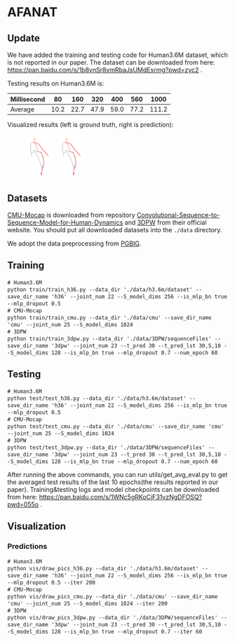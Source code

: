 # AFANAT

## Update
We have added the training and testing code for Human3.6M dataset, which is not reported in our paper. The dataset can
be downloaded from here: https://pan.baidu.com/s/1b8vnSr8vmRbaJsUMdEsrmg?pwd=zyc2 .

Testing results on Human3.6M is:

| Millisecond | 80 | 160 | 320 | 400 | 560 | 1000 |
|-------|-------|-------|-------|-------|-------|-------|
| Average | 10.2 | 22.7 | 47.9 | 59.0 | 77.2 | 111.2 |

Visualized results (left is ground truth, right is prediction):

<figure class="half">
<img alt="gt" height="100" src="./assets/gt_walking_h36.gif" title="ground truth"/>
<img alt="pred" height="100" src="./assets/pred_walking_h36.gif" title="prediction"/>
</figure>

## Datasets

[CMU-Mocap](http://mocap.cs.cmu.edu/) is downloaded from repository [Convolutional-Sequence-to-Sequence-Model-for-Human-Dynamics](https://github.com/chaneyddtt/Convolutional-Sequence-to-Sequence-Model-for-Human-Dynamics) and [3DPW](https://virtualhumans.mpi-inf.mpg.de/3DPW/) from their official website. You should put all downloaded datasets into the `./data` directory.

We adopt the data preprocessing from [PGBIG](https://github.com/705062791/PGBIG).

## Training

```
# Human3.6M
python train/train_h36.py --data_dir './data/h3.6m/dataset' --save_dir_name 'h36' --joint_num 22 --S_model_dims 256 --is_mlp_bn true --mlp_dropout 0.5
# CMU-Mocap
python train/train_cmu.py --data_dir './data/cmu' --save_dir_name 'cmu' --joint_num 25 --S_model_dims 1024
# 3DPW
python train/train_3dpw.py --data_dir './data/3DPW/sequenceFiles' --save_dir_name '3dpw' --joint_num 23 --t_pred 30 --t_pred_lst 30,5,10 --S_model_dims 128 --is_mlp_bn true --mlp_dropout 0.7 --num_epoch 60
```

## Testing

```
# Human3.6M
python test/test_h36.py --data_dir './data/h3.6m/dataset' --save_dir_name 'h36' --joint_num 22 --S_model_dims 256 --is_mlp_bn true --mlp_dropout 0.5
# CMU-Mocap
python test/test_cmu.py --data_dir './data/cmu' --save_dir_name 'cmu' --joint_num 25 --S_model_dims 1024
# 3DPW
python test/test_3dpw.py --data_dir './data/3DPW/sequenceFiles' --save_dir_name '3dpw' --joint_num 23 --t_pred 30 --t_pred_lst 30,5,10 --S_model_dims 128 --is_mlp_bn true --mlp_dropout 0.7 --num_epoch 60
```

After running the above commands, you can run utils/get_avg_eval.py to get the averaged test results of the last 10 epochs(the results reported in our paper).
Training&testing logs and model checkpoints can be downloaded from here: https://pan.baidu.com/s/1WNc5gRKoCjF31vzNgDFOSQ?pwd=055o .

## Visualization
### Predictions
```
# Human3.6M
python vis/draw_pics_h36.py --data_dir './data/h3.6m/dataset' --save_dir_name 'h36' --joint_num 22 --S_model_dims 256 --is_mlp_bn true --mlp_dropout 0.5 --iter 200
# CMU-Mocap
python vis/draw_pics_cmu.py --data_dir './data/cmu' --save_dir_name 'cmu' --joint_num 25 --S_model_dims 1024 --iter 200
# 3DPW
python vis/draw_pics_3dpw.py --data_dir './data/3DPW/sequenceFiles' --save_dir_name '3dpw' --joint_num 23 --t_pred 30 --t_pred_lst 30,5,10 --S_model_dims 128 --is_mlp_bn true --mlp_dropout 0.7 --iter 60
```
